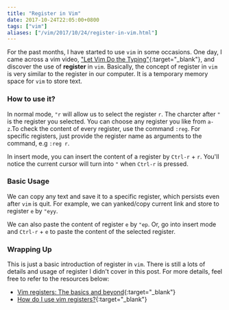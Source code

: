 ```yaml
---
title: "Register in Vim"
date: 2017-10-24T22:05:00+0800
tags: ["vim"]
aliases: ["/vim/2017/10/24/register-in-vim.html"]
---
```


For the past months, I have started to use `vim` in some occasions. One day, I came across a vim video, ["Let Vim Do the Typing"](https://www.youtube.com/watch?v=3TX3kV3TICU){:target="\_blank"}, and discover the use of **register** in `vim`. Basically, the concept of register in `vim` is very similar to the register in our computer. It is a temporary memory space for `vim` to store text.

### How to use it?

In normal mode, `"r` will allow us to select the register `r`. The charcter after `"` is the register you selected. You can choose any register you like from `a-z`.To check the content of every register, use the command `:reg`. For specific registers, just provide the register name as arguments to the command, e.g `:reg r`.

In insert mode, you can insert the content of a register by `Ctrl-r` + `r`. You'll notice the current cursor will turn into `"` when `Ctrl-r` is pressed.

### Basic Usage

We can copy any text and save it to a specific register, which persists even after `vim` is quit. For example, we can yanked/copy current link and store to register `e` by `"eyy`.

We can also paste the content of register `e` by `"ep`. Or, go into insert mode and `Ctrl-r` + `e` to paste the content of the selected register.

### Wrapping Up

This is just a basic introduction of register in `vim`. There is still a lots of details and usage of register I didn't cover in this post. For more details, feel free to refer to the resources below:

- [Vim registers: The basics and beyond](http://www.brianstorti.com/vim-registers/){:target="\_blank"}
- [How do I use vim registers?](https://stackoverflow.com/questions/1497958/how-do-i-use-vim-registers){:target="\_blank"}
